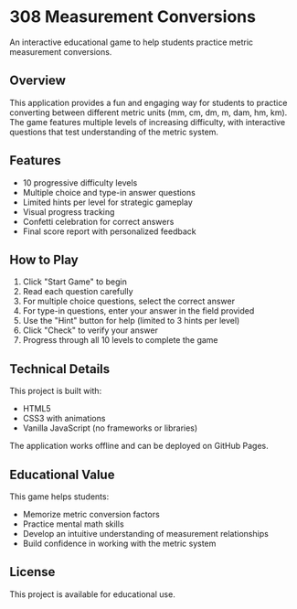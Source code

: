 # 308 Measurement Conversions

An interactive educational game to help students practice metric measurement conversions.

## Overview

This application provides a fun and engaging way for students to practice converting between different metric units (mm, cm, dm, m, dam, hm, km). The game features multiple levels of increasing difficulty, with interactive questions that test understanding of the metric system.

## Features

- 10 progressive difficulty levels
- Multiple choice and type-in answer questions
- Limited hints per level for strategic gameplay
- Visual progress tracking
- Confetti celebration for correct answers
- Final score report with personalized feedback

## How to Play

1. Click "Start Game" to begin
2. Read each question carefully
3. For multiple choice questions, select the correct answer
4. For type-in questions, enter your answer in the field provided
5. Use the "Hint" button for help (limited to 3 hints per level)
6. Click "Check" to verify your answer
7. Progress through all 10 levels to complete the game

## Technical Details

This project is built with:
- HTML5
- CSS3 with animations
- Vanilla JavaScript (no frameworks or libraries)

The application works offline and can be deployed on GitHub Pages.

## Educational Value

This game helps students:
- Memorize metric conversion factors
- Practice mental math skills
- Develop an intuitive understanding of measurement relationships
- Build confidence in working with the metric system

## License

This project is available for educational use.